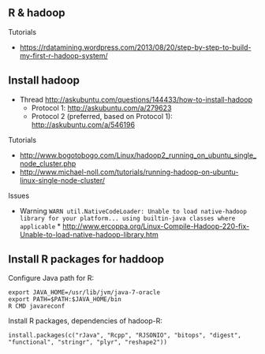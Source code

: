 ## R & hadoop

Tutorials

* https://rdatamining.wordpress.com/2013/08/20/step-by-step-to-build-my-first-r-hadoop-system/

## Install hadoop

* Thread http://askubuntu.com/questions/144433/how-to-install-hadoop
    * Protocol 1: http://askubuntu.com/a/279623
    * Protocol 2 (preferred, based on Protocol 1): http://askubuntu.com/a/546196

Tutorials

* http://www.bogotobogo.com/Linux/hadoop2_running_on_ubuntu_single_node_cluster.php
* http://www.michael-noll.com/tutorials/running-hadoop-on-ubuntu-linux-single-node-cluster/

Issues

* Warning `WARN util.NativeCodeLoader: Unable to load native-hadoop library for your platform... using builtin-java classes where applicable`
      * http://www.ercoppa.org/Linux-Compile-Hadoop-220-fix-Unable-to-load-native-hadoop-library.htm

## Install R packages for haddoop

Configure Java path for R:

```
export JAVA_HOME=/usr/lib/jvm/java-7-oracle  
export PATH=$PATH:$JAVA_HOME/bin
R CMD javareconf
```

Install R packages, dependencies of hadoop-R:

```
install.packages(c("rJava", "Rcpp", "RJSONIO", "bitops", "digest", "functional", "stringr", "plyr", "reshape2"))
```
